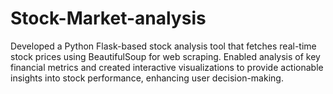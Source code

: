# Stock-Market-analysis
Developed a Python Flask-based stock analysis tool that fetches real-time stock prices using BeautifulSoup for web scraping. Enabled analysis of key financial metrics and created interactive visualizations to provide actionable insights into stock performance, enhancing user decision-making.
